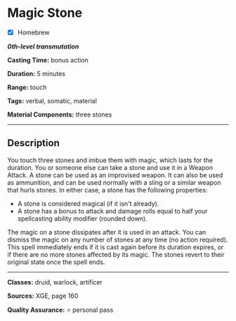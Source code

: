 # Magic Stone

- [x] Homebrew

***0th-level transmutation***

**Casting Time:** bonus action

**Duration:** 5 minutes

**Range:** touch

**Tags:** verbal, somatic, material

**Material Components:** three stones

---

## Description
You touch three stones and imbue them with magic, which lasts for the duration.
You or someone else can take a stone and use it in a Weapon Attack.
A stone can be used as an improvised weapon.
It can also be used as ammunition, and can be used normally with a sling or a similar weapon that hurls stones.
In either case, a stone has the following properties:
- A stone is considered magical (if it isn't already).
- A stone has a bonus to attack and damage rolls equal to half your spellcasting ability modifier (rounded down).

The magic on a stone dissipates after it is used in an attack.
You can dismiss the magic on any number of stones at any time (no action required).
This spell immediately ends if it is cast again before its duration expires, or if there are no more stones affected by its magic.
The stones revert to their original state once the spell ends.

---

**Classes:** druid, warlock, artificer

**Sources:** XGE, page 160

**Quality Assurance:** :star: personal pass
